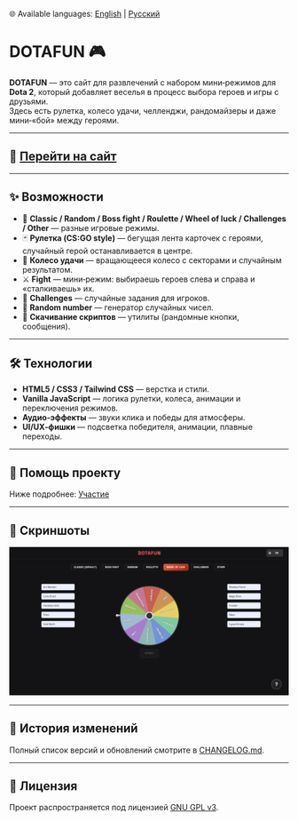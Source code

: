🌐 Available languages: 
[English](https://github.com/Romanus101/dotafun/blob/main/README.md) | 
[Русский](https://github.com/Romanus101/dotafun/blob/main/README.ru.md)

# DOTAFUN 🎮

**DOTAFUN** — это сайт для развлечений с набором мини‑режимов для **Dota 2**, который добавляет веселья в процесс выбора героев и игры с друзьями.  
Здесь есть рулетка, колесо удачи, челленджи, рандомайзеры и даже мини‑«бой» между героями.

---

## 🚀 [Перейти на сайт](https://romanus101.github.io/dotafun/)

---

## ✨ Возможности

- 🎲 **Classic / Random / Boss fight / Roulette / Wheel of luck / Challenges / Other** — разные игровые режимы.  
- 🃏 **Рулетка (CS:GO style)** — бегущая лента карточек с героями, случайный герой останавливается в центре.  
- 🎡 **Колесо удачи** — вращающееся колесо с секторами и случайным результатом.  
- ⚔️ **Fight** — мини‑режим: выбираешь героев слева и справа и «сталкиваешь» их.  
- 🎯 **Challenges** — случайные задания для игроков.  
- 🔢 **Random number** — генератор случайных чисел.  
- 💾 **Скачивание скриптов** — утилиты (рандомные кнопки, сообщения).  

---

## 🛠️ Технологии

- **HTML5 / CSS3 / Tailwind CSS** — верстка и стили.  
- **Vanilla JavaScript** — логика рулетки, колеса, анимации и переключения режимов.  
- **Аудио‑эффекты** — звуки клика и победы для атмосферы.  
- **UI/UX‑фишки** — подсветка победителя, анимации, плавные переходы.  

---

## 🤝 Помощь проекту
Ниже подробнее:
[Участие](https://github.com/Romanus101/dotafun/blob/main/CONTRIBUTING.ru.md) 

---

## 📸 Скриншоты
![Wheel of Luck screenshot](Screenshots/wheelofluck.png)

---

## 📜 История изменений
Полный список версий и обновлений смотрите в [CHANGELOG.md](./CHANGELOG.md).

---

## 📜 Лицензия
Проект распространяется под лицензией [GNU GPL v3](LICENSE).


